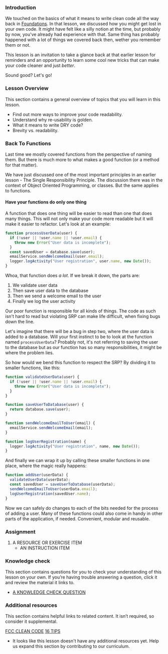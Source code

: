 ### Introduction

We touched on the basics of what it means to write clean code all the way back in [Foundations](https://www.theodinproject.com/lessons/foundations-clean-code). In that lesson, we discussed how you might get lost in your own code. It might have felt like a silly notion at the time, but probably by now, you've already had experience with that. Same thing has probably happened with a lot of things we covered back then, wether you remember them or not.

This lesson is an invitation to take a glance back at that earlier lesson for reminders and an opportunity to learn some cool new tricks that can make your code cleaner and just _better_.

Sound good? Let's go!

### Lesson Overview

This section contains a general overview of topics that you will learn in this lesson.

- Find out more ways to improve your code readability.
- Understand why re-usability is golden.
- What it means to write DRY code?
- Brevity vs. readability.

### Back To Functions

Last time we mostly covered functions from the perspective of naming them. But there is much more to what makes a good function (or a method for that matter).

We have just discussed one of the most important principles in an earlier lesson - The Single Responsibility Principle. The discussion there was in the context of Object Oriented Programming, or classes. But the same applies to functions.

#### Have your functions do only one thing

A function that does one thing will be easier to read than one that does many things. This will not only make your code more readable but it will make it easier to refactor. Let's look at an example:

~~~javascript
function processUserData(user) {
  if (!user || !user.name || !user.email) {
    throw new Error("User data is incomplete");
  }
  const savedUser = database.save(user);
  emailService.sendWelcomeEmail(user.email);
  logger.logActivity("User registration", user.name, new Date());
}
~~~

Whoa, that function does _a lot_. If we break it down, the parts are:

1.  We validate user data
2.  Then save user data to the database
3.  Then we send a welcome email to the user
4.  Finally we log the user activity

Our poor function is responsible for all kinds of things. The code as such isn't hard to read but violating SRP can make life difficult, when fixing bugs down the line.

Let's imagine that there will be a bug in step two, where the user data is added to a database. Will your first instinct to be to look at the function named `processUserData`? Probably not, it's not referring to saving the user to the database but as our function has so many responsibilities, it might be where the problem lies.

So how would we bend this function to respect the SRP? By dividing it to smaller functions, like this:

~~~javascript
function validateUserData(user) {
  if (!user || !user.name || !user.email) {
    throw new Error("User data is incomplete");
  }
}

function saveUserToDatabase(user) {
  return database.save(user);
}

function sendWelcomeEmailToUser(email) {
  emailService.sendWelcomeEmail(email);
}

function logUserRegistration(name) {
  logger.logActivity("User registration", name, new Date());
}
~~~

And finally we can wrap it up by calling these smaller functions in one place, where the magic really happens:

~~~javascript
function addUser(userData) {
  validateUserData(userData);
  const savedUser = saveUserToDatabase(userData);
  sendWelcomeEmailToUser(userData.email);
  logUserRegistration(savedUser.name);
}
~~~

Now we can safely do changes to each of the bits needed for the process of adding a user. Many of these functions could also come in handy in other parts of the application, if needed. Convenient, modular and reusable.

<!-- NEXT WORK ON  -->


### Assignment

<div class="lesson-content__panel" markdown="1">

1. A RESOURCE OR EXERCISE ITEM
   - AN INSTRUCTION ITEM

</div>

### Knowledge check

This section contains questions for you to check your understanding of this lesson on your own. If you’re having trouble answering a question, click it and review the material it links to.

- [A KNOWLEDGE CHECK QUESTION](A-KNOWLEDGE-CHECK-URL)

### Additional resources

This section contains helpful links to related content. It isn’t required, so consider it supplemental.

[FCC CLEAN CODE](https://www.freecodecamp.org/news/how-to-write-clean-code/)
[16 TIPS](https://enou.co/blog/how-to-write-clean-code/)

- It looks like this lesson doesn't have any additional resources yet. Help us expand this section by contributing to our curriculum.
